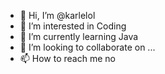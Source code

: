 - 👋 Hi, I’m @karlelol
- 👀 I’m interested in Coding
- 🌱 I’m currently learning Java
- 💞️ I’m looking to collaborate on ...
- 📫 How to reach me no

<!---
karlelol/karlelol is a ✨ special ✨ repository because its `README.md` (this file) appears on your GitHub profile.
You can click the Preview link to take a look at your changes.
--->
